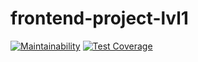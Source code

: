 # frontend-project-lvl1
[![Maintainability](https://api.codeclimate.com/v1/badges/6511b0d2c760eb7477ee/maintainability)](https://codeclimate.com/github/danylokarpenko/frontend-project-lvl1/maintainability)
[![Test Coverage](https://api.codeclimate.com/v1/badges/6511b0d2c760eb7477ee/test_coverage)](https://codeclimate.com/github/danylokarpenko/frontend-project-lvl1/test_coverage)

